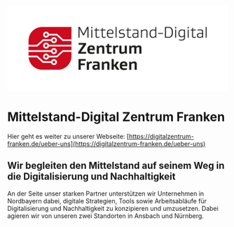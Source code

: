 ![Mittelstand-Digital Zentrum Franken Logo](https://github.com/Mittelstand-Digital-Zentrum-Franken/.github/blob/main/MD_zentrum_Franken_logo.jpg)

# Mittelstand-Digital Zentrum Franken

Hier geht es weiter zu unserer Webseite: [https://digitalzentrum-franken.de/ueber-uns](https://digitalzentrum-franken.de/ueber-uns)

## Wir begleiten den Mittelstand auf seinem Weg in die Digitalisierung und Nachhaltigkeit

An der Seite unser starken Partner unterstützen wir Unternehmen in Nordbayern dabei, digitale Strategien, Tools sowie Arbeitsabläufe für Digitalisierung und Nachhaltigkeit zu konzipieren und umzusetzen.
Dabei agieren wir von unseren zwei Standorten in Ansbach und Nürnberg.
